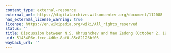 ```yaml
---
content_type: external-resource
external_url: https://digitalarchive.wilsoncenter.org/document/112088
has_external_license_warning: true
license: https://en.wikipedia.org/wiki/All_rights_reserved
status: ''
title: Discussion between N.S. Khrushchev and Mao Zedong (October 2, 1959)
uid: 5143406e-fccc-4d6e-8af0-85c82126bf03
wayback_url: ''
---
```

